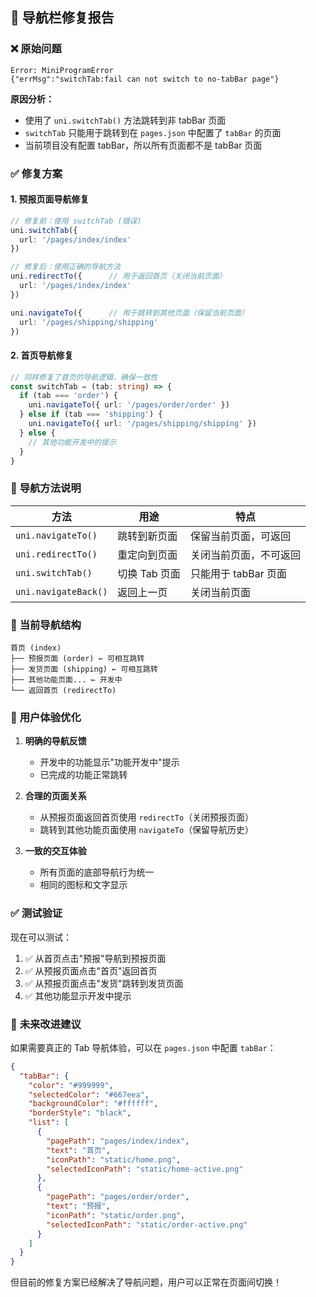 ## 🔧 导航栏修复报告

### ❌ **原始问题**
```
Error: MiniProgramError
{"errMsg":"switchTab:fail can not switch to no-tabBar page"}
```

**原因分析：**
- 使用了 `uni.switchTab()` 方法跳转到非 tabBar 页面
- `switchTab` 只能用于跳转到在 `pages.json` 中配置了 `tabBar` 的页面
- 当前项目没有配置 tabBar，所以所有页面都不是 tabBar 页面

### ✅ **修复方案**

#### 1. 预报页面导航修复
```typescript
// 修复前：使用 switchTab (错误)
uni.switchTab({
  url: '/pages/index/index'
})

// 修复后：使用正确的导航方法
uni.redirectTo({      // 用于返回首页（关闭当前页面）
  url: '/pages/index/index'
})

uni.navigateTo({      // 用于跳转到其他页面（保留当前页面）
  url: '/pages/shipping/shipping'
})
```

#### 2. 首页导航修复
```typescript
// 同样修复了首页的导航逻辑，确保一致性
const switchTab = (tab: string) => {
  if (tab === 'order') {
    uni.navigateTo({ url: '/pages/order/order' })
  } else if (tab === 'shipping') {
    uni.navigateTo({ url: '/pages/shipping/shipping' })
  } else {
    // 其他功能开发中的提示
  }
}
```

### 📱 **导航方法说明**

| 方法 | 用途 | 特点 |
|------|------|------|
| `uni.navigateTo()` | 跳转到新页面 | 保留当前页面，可返回 |
| `uni.redirectTo()` | 重定向到页面 | 关闭当前页面，不可返回 |
| `uni.switchTab()` | 切换 Tab 页面 | 只能用于 tabBar 页面 |
| `uni.navigateBack()` | 返回上一页 | 关闭当前页面 |

### 🎯 **当前导航结构**

```
首页 (index)
├── 预报页面 (order) ← 可相互跳转
├── 发货页面 (shipping) ← 可相互跳转
├── 其他功能页面... ← 开发中
└── 返回首页 (redirectTo)
```

### 🚀 **用户体验优化**

1. **明确的导航反馈**
   - 开发中的功能显示"功能开发中"提示
   - 已完成的功能正常跳转

2. **合理的页面关系**
   - 从预报页面返回首页使用 `redirectTo`（关闭预报页面）
   - 跳转到其他功能页面使用 `navigateTo`（保留导航历史）

3. **一致的交互体验**
   - 所有页面的底部导航行为统一
   - 相同的图标和文字显示

### ✅ **测试验证**

现在可以测试：
1. ✅ 从首页点击"预报"导航到预报页面
2. ✅ 从预报页面点击"首页"返回首页
3. ✅ 从预报页面点击"发货"跳转到发货页面
4. ✅ 其他功能显示开发中提示

### 🔮 **未来改进建议**

如果需要真正的 Tab 导航体验，可以在 `pages.json` 中配置 `tabBar`：

```json
{
  "tabBar": {
    "color": "#999999",
    "selectedColor": "#667eea",
    "backgroundColor": "#ffffff",
    "borderStyle": "black",
    "list": [
      {
        "pagePath": "pages/index/index",
        "text": "首页",
        "iconPath": "static/home.png",
        "selectedIconPath": "static/home-active.png"
      },
      {
        "pagePath": "pages/order/order",
        "text": "预报",
        "iconPath": "static/order.png",
        "selectedIconPath": "static/order-active.png"
      }
    ]
  }
}
```

但目前的修复方案已经解决了导航问题，用户可以正常在页面间切换！
